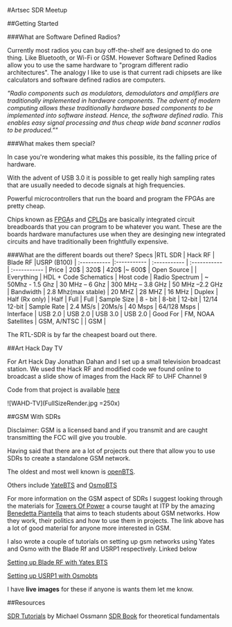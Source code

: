 #Artsec SDR Meetup


##Getting Started


###What are Software Defined Radios?

Currently most radios you can buy off-the-shelf are designed to do one thing. Like Bluetooth, or Wi-Fi or GSM. However Software Defined Radios allow you to use the same hardware to "program different radio architectures". The analogy I like to use is that current radi chipsets are like calculators and software defined radios are computers.

*"Radio components such as modulators, demodulators and amplifiers are traditionally implemented in hardware components. The advent of modern computing allows these traditionally hardware based components to be implemented into software instead. Hence, the software defined radio. This enables easy signal processing and thus cheap wide band scanner radios to be produced.""*




###What makes them special?

In case you're wondering what makes this possible, its the falling price of hardware. 

With the advent of USB 3.0 it is possible to get really high sampling rates that are usually needed to decode signals at high frequencies.

Powerful microcontrollers that run the board and program the FPGAs are pretty cheap.

Chips known as [FPGA](https://en.wikipedia.org/wiki/Field-programmable_gate_array)s and [CPLDs](https://en.wikipedia.org/wiki/Complex_programmable_logic_device) are basically integrated circuit breadboards that you can program to be whatever you want. These are the boards hardware manufactures use when they are desinging new integrated circuits and have traditionally been frightfully expensive. 


###What are the different boards out there?
 Specs         |RTL SDR        		   | Hack RF      		| Blade RF     			    |USRP (B100) 		  |
:-----------   |:-----------   		   | :----------- 		| :----------- 			    | :-----------		|
Price          | 20$                 | 320$		  		    | 420$		 			        |~ 600$		 		    |
Open Source    |                     | Everything		    | HDL + Code Schematics	| Host code		  	|
Radio Spectrum | ~ 50Mhz - 1.5 Ghz   | 30 MHz – 6 Ghz 	| 300 MHz – 3.8 GHz 	  | 50 MHz –2.2 GHz |
Bandwidth      | 2.8 Mhz(max stable) | 20 MHZ		  	    | 28 MHZ 		 		        | 16 MHz 			    |
Duplex         | Half (Rx only)      | Half		  		    | Full	 		 		        | Full				    |
Sample Size    | 8 - bit             | 8-bit		  		  | 12-bit 		 		        | 12/14 12-bit 		|
Sample Rate    | 2.4 MS/s            | 20Ms/s		  	    | 40 Msps 		 		      | 64/128 Msps		  |
Interface      | USB 2.0             | USB 2.0		  	  | USB 3.0 		 		      | USB 2.0 			  |
Good For       | FM, NOAA Satellites | GSM, A/NTSC      |                       | GSM             |


The RTL-SDR is by far the cheapest board out there.






##Art Hack Day TV

For Art Hack Day Jonathan Dahan and I set up a small television broadcast station. We used the Hack RF and modified code we found online to broadcast a slide show of images from the Hack RF to UHF Channel 9

Code from that project is available [here](https://github.com/samatt/WAHD-TV.git)

![WAHD-TV](FullSizeRender.jpg =250x) 



##GSM With SDRs

Disclaimer: GSM is a licensed band and if you transmit and are caught transmitting the FCC will give you trouble. 

Having said that there are a lot of projects out there that allow you to use SDRs  to create a standalone GSM network.

The oldest and most well known is [openBTS](http://openbts.org/). 

Others include [YateBTS](http://www.yatebts.com/) and [OsmoBTS]( http://openbsc.../wiki/OsmoBTS)

For more information on the GSM aspect of SDRs I suggest looking through the materials for [Towers Of Power](https://itp.nyu.edu/classes/towers-spring2014/readings-resources/) a course taught at ITP by the amazing [Benedetta Piantella](http://www.benedetta.cc/bio.html) that aims to teach students about GSM networks. How they work, their politics and how to use them in projects. The link above has a lot of good material for anyone more interested in GSM.


I also wrote a couple of tutorials on setting up gsm networks using Yates and Osmo with the Blade Rf and USRP1 respectively. Linked below

[Setting up Blade RF with Yates BTS](https://github.com/samatt/ArtSec-SDR/blob/master/running_yate_bts_with_bladerf_on_ubuntu_14.04.md)

[Setting up USRP1 with Osmobts](https://github.com/samatt/ArtSec-SDR/blob/master/running_osmobts_with_usrp1_ubuntu_12.04.md)

I have **live images** for these if anyone is wants them let me know.	

##Resources

[SDR Tutorials](https://greatscottgadgets.com/sdr/) by Michael Ossmann 
[SDR Book](http://people.scs.carleton.ca/~barbeau/SDRBook/Book/) for theoretical fundamentals